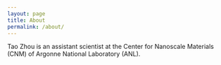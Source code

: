 ```yaml
---
layout: page
title: About
permalink: /about/
---
```

Tao Zhou is an assistant scientist at the Center for Nanoscale Materials (CNM) of Argonne National Laboratory (ANL).
